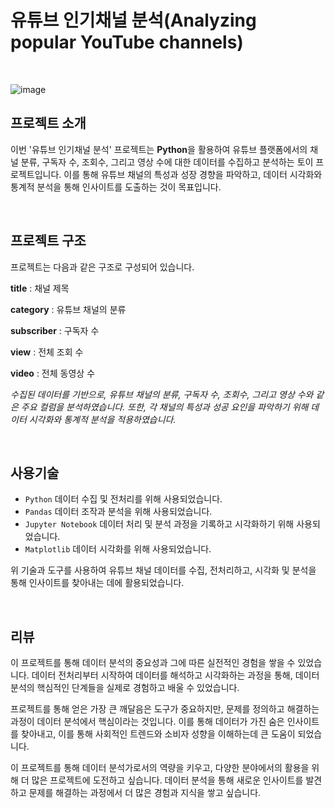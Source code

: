 # 유튜브 인기채널 분석(Analyzing popular YouTube channels)

<br/>

![image](https://github.com/siilver94/Analyzing-popular-YouTube-channels/assets/57824945/966d497b-b262-4774-993f-b3c4ac3c8411)

## 프로젝트 소개
이번 '유튜브 인기채널 분석' 프로젝트는 **Python**을 활용하여 유튜브 플랫폼에서의 채널 분류, 구독자 수, 조회수, 그리고 영상 수에 대한 데이터를 수집하고 분석하는 토이 프로젝트입니다. 
이를 통해 유튜브 채널의 특성과 성장 경향을 파악하고, 데이터 시각화와 통계적 분석을 통해 인사이트를 도출하는 것이 목표입니다.

<br/>

## 프로젝트 구조

프로젝트는 다음과 같은 구조로 구성되어 있습니다.

**title** : 채널 제목

**category** : 유튜브 채널의 분류

**subscriber** : 구독자 수

**view** : 전체 조회 수

**video** : 전체 동영상 수

*수집된 데이터를 기반으로, 유튜브 채널의 분류, 구독자 수, 조회수, 그리고 영상 수와 같은 주요 컬럼을 분석하였습니다. 또한, 각 채널의 특성과 성공 요인을 파악하기 위해 데이터 시각화와 통계적 분석을 적용하였습니다.*

<br/>

## 사용기술

- `Python`  데이터 수집 및 전처리를 위해 사용되었습니다.
- `Pandas`  데이터 조작과 분석을 위해 사용되었습니다.
- `Jupyter Notebook` 데이터 처리 및 분석 과정을 기록하고 시각화하기 위해 사용되었습니다.
- `Matplotlib`  데이터 시각화를 위해 사용되었습니다.
  
위 기술과 도구를 사용하여 유튜브 채널 데이터를 수집, 전처리하고, 시각화 및 분석을 통해 인사이트를 찾아내는 데에 활용되었습니다.

<br/>

## 리뷰

이 프로젝트를 통해 데이터 분석의 중요성과 그에 따른 실전적인 경험을 쌓을 수 있었습니다. 데이터 전처리부터 시작하여 데이터를 해석하고 시각화하는 과정을 통해, 데이터 분석의 핵심적인 단계들을 실제로 경험하고 배울 수 있었습니다. 

프로젝트를 통해 얻은 가장 큰 깨달음은 도구가 중요하지만, 문제를 정의하고 해결하는 과정이 데이터 분석에서 핵심이라는 것입니다. 이를 통해 데이터가 가진 숨은 인사이트를 찾아내고, 이를 통해 사회적인 트렌드와 소비자 성향을 이해하는데 큰 도움이 되었습니다.

이 프로젝트를 통해 데이터 분석가로서의 역량을 키우고, 다양한 분야에서의 활용을 위해 더 많은 프로젝트에 도전하고 싶습니다. 데이터 분석을 통해 새로운 인사이트를 발견하고 문제를 해결하는 과정에서 더 많은 경험과 지식을 쌓고 싶습니다.
